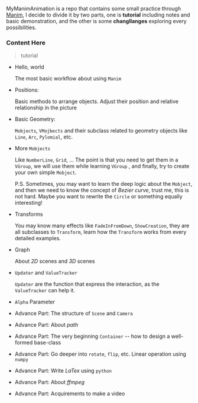 MyManimAnimation is a repo that contains some small practice through [Manim](https://github.com/3b1b/manim), I decide to divide it by two parts, one is **tutorial** including notes and basic demonstration, and the other is some **changllanges** exploring every possibilities.

### Content Here

> tutorial 

+ Hello, world

  The most basic workflow about using `Manim`

+ Positions:

  Basic methods to arrange objects.  Adjust their position and relative relationship in the picture

+ Basic Geometry:

  `Mobjects`, `VMojbects` and their subclass related to geometry objects like `Line`, `Arc`, `Pylomial`, etc.

+ More `Mobjects`

  Like `NumberLine`, `Grid`, ... The point is that you need to get them in a `VGroup`, we will use them while learning `VGroup` , and finally, try to create your own simple `Mobject`.

  P.S. Sometimes, you may want to learn the deep logic about the `Mobject`, and then we need to know the concept of *Bezier curve*, trust me, this is not hard. Maybe you want to rewrite the `Circle`  or something equally interesting!

+ Transforms

  You may know many effects like `FadeInFromDown`, `ShowCreation`, they are all subclasses to `Transform`, learn how the `Transform` works from every detailed examples.

+ Graph

  About *2D* scenes and *3D* scenes

+ `Updater` and `ValueTracker`

  `Updater` are the function that express the interaction, as the `ValueTracker` can help it.

+ `Alpha` Parameter

+ Advance Part:  The structure of `Scene` and `Camera`
+ Advance Part:  About *path*
+ Advance Part:  The very beginning `Container`  -- how to design a  well-formed base-class
+ Advance Part:  Go deeper into `rotate`, `flip`, etc. Linear operation using `numpy`
+ Advance Part:   Write $LaTex$ using `python`
+ Advance Part:   About *ffmpeg*
+ Advance Part:   Acquirements to make a video 
